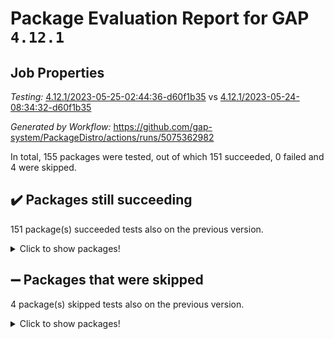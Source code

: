 # Package Evaluation Report for GAP `4.12.1`

## Job Properties

*Testing:* [4.12.1/2023-05-25-02:44:36-d60f1b35](https://github.com/gap-system/PackageDistro/blob/data/reports/4.12.1/2023-05-25-02:44:36-d60f1b35) vs [4.12.1/2023-05-24-08:34:32-d60f1b35](https://github.com/gap-system/PackageDistro/blob/data/reports/4.12.1/2023-05-24-08:34:32-d60f1b35)

*Generated by Workflow:* https://github.com/gap-system/PackageDistro/actions/runs/5075362982

In total, 155 packages were tested, out of which 151 succeeded, 0 failed and 4 were skipped.

## :heavy_check_mark: Packages still succeeding

151 package(s) succeeded tests also on the previous version.
<details><summary>Click to show packages!</summary>

- 4ti2interface 2023.02-04 [(success)](https://github.com/gap-system/PackageDistro/actions/runs/5075362982/jobs/9116692097)
- ace 5.6.2 [(success)](https://github.com/gap-system/PackageDistro/actions/runs/5075362982/jobs/9116692218)
- aclib 1.3.2 [(success)](https://github.com/gap-system/PackageDistro/actions/runs/5075362982/jobs/9116692307)
- agt 0.3.1 [(success)](https://github.com/gap-system/PackageDistro/actions/runs/5075362982/jobs/9116692399)
- alnuth 3.2.1 [(success)](https://github.com/gap-system/PackageDistro/actions/runs/5075362982/jobs/9116692501)
- anupq 3.3.0 [(success)](https://github.com/gap-system/PackageDistro/actions/runs/5075362982/jobs/9116692580)
- atlasrep 2.1.6 [(success)](https://github.com/gap-system/PackageDistro/actions/runs/5075362982/jobs/9116692663)
- autodoc 2022.10.20 [(success)](https://github.com/gap-system/PackageDistro/actions/runs/5075362982/jobs/9116692771)
- automata 1.15 [(success)](https://github.com/gap-system/PackageDistro/actions/runs/5075362982/jobs/9116692853)
- automgrp 1.3.2 [(success)](https://github.com/gap-system/PackageDistro/actions/runs/5075362982/jobs/9116692916)
- autpgrp 1.11 [(success)](https://github.com/gap-system/PackageDistro/actions/runs/5075362982/jobs/9116692992)
- cap 2023.05-12 [(success)](https://github.com/gap-system/PackageDistro/actions/runs/5075362982/jobs/9116693072)
- caratinterface 2.3.5 [(success)](https://github.com/gap-system/PackageDistro/actions/runs/5075362982/jobs/9116693157)
- cddinterface 2022.11.01 [(success)](https://github.com/gap-system/PackageDistro/actions/runs/5075362982/jobs/9116693232)
- circle 1.6.6 [(success)](https://github.com/gap-system/PackageDistro/actions/runs/5075362982/jobs/9116693310)
- classicpres 1.22 [(success)](https://github.com/gap-system/PackageDistro/actions/runs/5075362982/jobs/9116693396)
- cohomolo 1.6.11 [(success)](https://github.com/gap-system/PackageDistro/actions/runs/5075362982/jobs/9116693473)
- congruence 1.2.5 [(success)](https://github.com/gap-system/PackageDistro/actions/runs/5075362982/jobs/9116693540)
- corelg 1.56 [(success)](https://github.com/gap-system/PackageDistro/actions/runs/5075362982/jobs/9116693615)
- crime 1.6 [(success)](https://github.com/gap-system/PackageDistro/actions/runs/5075362982/jobs/9116693698)
- crisp 1.4.6 [(success)](https://github.com/gap-system/PackageDistro/actions/runs/5075362982/jobs/9116693781)
- crypting 0.10.4 [(success)](https://github.com/gap-system/PackageDistro/actions/runs/5075362982/jobs/9116693870)
- cryst 4.1.26 [(success)](https://github.com/gap-system/PackageDistro/actions/runs/5075362982/jobs/9116693950)
- crystcat 1.1.10 [(success)](https://github.com/gap-system/PackageDistro/actions/runs/5075362982/jobs/9116694037)
- ctbllib 1.3.6 [(success)](https://github.com/gap-system/PackageDistro/actions/runs/5075362982/jobs/9116694112)
- cubefree 1.19 [(success)](https://github.com/gap-system/PackageDistro/actions/runs/5075362982/jobs/9116694210)
- curlinterface 2.3.2 [(success)](https://github.com/gap-system/PackageDistro/actions/runs/5075362982/jobs/9116694294)
- cvec 2.8.1 [(success)](https://github.com/gap-system/PackageDistro/actions/runs/5075362982/jobs/9116694383)
- datastructures 0.3.0 [(success)](https://github.com/gap-system/PackageDistro/actions/runs/5075362982/jobs/9116694496)
- deepthought 1.0.6 [(success)](https://github.com/gap-system/PackageDistro/actions/runs/5075362982/jobs/9116694586)
- design 1.8 [(success)](https://github.com/gap-system/PackageDistro/actions/runs/5075362982/jobs/9116694676)
- difsets 2.3.1 [(success)](https://github.com/gap-system/PackageDistro/actions/runs/5075362982/jobs/9116694778)
- digraphs 1.6.2 [(success)](https://github.com/gap-system/PackageDistro/actions/runs/5075362982/jobs/9116694869)
- edim 1.3.7 [(success)](https://github.com/gap-system/PackageDistro/actions/runs/5075362982/jobs/9116694951)
- example 4.3.4 [(success)](https://github.com/gap-system/PackageDistro/actions/runs/5075362982/jobs/9116695529)
- examplesforhomalg 2023.02-04 [(success)](https://github.com/gap-system/PackageDistro/actions/runs/5075362982/jobs/9116695628)
- factint 1.6.3 [(success)](https://github.com/gap-system/PackageDistro/actions/runs/5075362982/jobs/9116695713)
- ferret 1.0.9 [(success)](https://github.com/gap-system/PackageDistro/actions/runs/5075362982/jobs/9116695817)
- fga 1.5.0 [(success)](https://github.com/gap-system/PackageDistro/actions/runs/5075362982/jobs/9116695914)
- fining 1.5.5 [(success)](https://github.com/gap-system/PackageDistro/actions/runs/5075362982/jobs/9116695999)
- float 1.0.3 [(success)](https://github.com/gap-system/PackageDistro/actions/runs/5075362982/jobs/9116696088)
- format 1.4.3 [(success)](https://github.com/gap-system/PackageDistro/actions/runs/5075362982/jobs/9116696185)
- forms 1.2.9 [(success)](https://github.com/gap-system/PackageDistro/actions/runs/5075362982/jobs/9116696270)
- fplsa 1.2.6 [(success)](https://github.com/gap-system/PackageDistro/actions/runs/5075362982/jobs/9116696368)
- fr 2.4.12 [(success)](https://github.com/gap-system/PackageDistro/actions/runs/5075362982/jobs/9116696457)
- francy 2.0.3 [(success)](https://github.com/gap-system/PackageDistro/actions/runs/5075362982/jobs/9116696574)
- fwtree 1.3 [(success)](https://github.com/gap-system/PackageDistro/actions/runs/5075362982/jobs/9116696661)
- gapdoc 1.6.6 [(success)](https://github.com/gap-system/PackageDistro/actions/runs/5075362982/jobs/9116696752)
- gauss 2023.02-04 [(success)](https://github.com/gap-system/PackageDistro/actions/runs/5075362982/jobs/9116696843)
- gaussforhomalg 2023.02-04 [(success)](https://github.com/gap-system/PackageDistro/actions/runs/5075362982/jobs/9116696939)
- gbnp 1.0.5 [(success)](https://github.com/gap-system/PackageDistro/actions/runs/5075362982/jobs/9116697032)
- generalizedmorphismsforcap 2023.03-01 [(success)](https://github.com/gap-system/PackageDistro/actions/runs/5075362982/jobs/9116697120)
- genss 1.6.8 [(success)](https://github.com/gap-system/PackageDistro/actions/runs/5075362982/jobs/9116697191)
- gradedmodules 2023.02-04 [(success)](https://github.com/gap-system/PackageDistro/actions/runs/5075362982/jobs/9116697272)
- gradedringforhomalg 2023.02-04 [(success)](https://github.com/gap-system/PackageDistro/actions/runs/5075362982/jobs/9116697347)
- grape 4.9.0 [(success)](https://github.com/gap-system/PackageDistro/actions/runs/5075362982/jobs/9116697434)
- groupoids 1.73 [(success)](https://github.com/gap-system/PackageDistro/actions/runs/5075362982/jobs/9116697516)
- grpconst 2.6.4 [(success)](https://github.com/gap-system/PackageDistro/actions/runs/5075362982/jobs/9116697600)
- guarana 0.96.3 [(success)](https://github.com/gap-system/PackageDistro/actions/runs/5075362982/jobs/9116697715)
- guava 3.18 [(success)](https://github.com/gap-system/PackageDistro/actions/runs/5075362982/jobs/9116697803)
- hap 1.55 [(success)](https://github.com/gap-system/PackageDistro/actions/runs/5075362982/jobs/9116697904)
- hapcryst 0.1.15 [(success)](https://github.com/gap-system/PackageDistro/actions/runs/5075362982/jobs/9116697973)
- hecke 1.5.3 [(success)](https://github.com/gap-system/PackageDistro/actions/runs/5075362982/jobs/9116698054)
- help 3.5 [(success)](https://github.com/gap-system/PackageDistro/actions/runs/5075362982/jobs/9116698136)
- homalg 2023.02-05 [(success)](https://github.com/gap-system/PackageDistro/actions/runs/5075362982/jobs/9116698245)
- homalgtocas 2023.02-04 [(success)](https://github.com/gap-system/PackageDistro/actions/runs/5075362982/jobs/9116698371)
- idrel 2.45 [(success)](https://github.com/gap-system/PackageDistro/actions/runs/5075362982/jobs/9116698474)
- images 1.3.1 [(success)](https://github.com/gap-system/PackageDistro/actions/runs/5075362982/jobs/9116698583)
- intpic 0.3.0 [(success)](https://github.com/gap-system/PackageDistro/actions/runs/5075362982/jobs/9116698660)
- io 4.8.1 [(success)](https://github.com/gap-system/PackageDistro/actions/runs/5075362982/jobs/9116698767)
- io_forhomalg 2023.02-04 [(success)](https://github.com/gap-system/PackageDistro/actions/runs/5075362982/jobs/9116698860)
- irredsol 1.4.4 [(success)](https://github.com/gap-system/PackageDistro/actions/runs/5075362982/jobs/9116698954)
- json 2.1.1 [(success)](https://github.com/gap-system/PackageDistro/actions/runs/5075362982/jobs/9116699075)
- jupyterkernel 1.5.0 [(success)](https://github.com/gap-system/PackageDistro/actions/runs/5075362982/jobs/9116699162)
- jupyterviz 1.5.6 [(success)](https://github.com/gap-system/PackageDistro/actions/runs/5075362982/jobs/9116699247)
- kan 1.35 [(success)](https://github.com/gap-system/PackageDistro/actions/runs/5075362982/jobs/9116699343)
- kbmag 1.5.11 [(success)](https://github.com/gap-system/PackageDistro/actions/runs/5075362982/jobs/9116699443)
- laguna 3.9.6 [(success)](https://github.com/gap-system/PackageDistro/actions/runs/5075362982/jobs/9116699524)
- liealgdb 2.2.1 [(success)](https://github.com/gap-system/PackageDistro/actions/runs/5075362982/jobs/9116699629)
- liepring 2.8 [(success)](https://github.com/gap-system/PackageDistro/actions/runs/5075362982/jobs/9116699723)
- liering 2.4.2 [(success)](https://github.com/gap-system/PackageDistro/actions/runs/5075362982/jobs/9116699804)
- linearalgebraforcap 2023.05-05 [(success)](https://github.com/gap-system/PackageDistro/actions/runs/5075362982/jobs/9116699904)
- localizeringforhomalg 2023.02-04 [(success)](https://github.com/gap-system/PackageDistro/actions/runs/5075362982/jobs/9116699987)
- loops 3.4.3 [(success)](https://github.com/gap-system/PackageDistro/actions/runs/5075362982/jobs/9116700065)
- lpres 1.0.3 [(success)](https://github.com/gap-system/PackageDistro/actions/runs/5075362982/jobs/9116700151)
- majoranaalgebras 1.5.1 [(success)](https://github.com/gap-system/PackageDistro/actions/runs/5075362982/jobs/9116700228)
- mapclass 1.4.6 [(success)](https://github.com/gap-system/PackageDistro/actions/runs/5075362982/jobs/9116700311)
- matgrp 0.70 [(success)](https://github.com/gap-system/PackageDistro/actions/runs/5075362982/jobs/9116700383)
- matricesforhomalg 2023.02-04 [(success)](https://github.com/gap-system/PackageDistro/actions/runs/5075362982/jobs/9116700457)
- modisom 2.5.4 [(success)](https://github.com/gap-system/PackageDistro/actions/runs/5075362982/jobs/9116700530)
- modulepresentationsforcap 2023.05-01 [(success)](https://github.com/gap-system/PackageDistro/actions/runs/5075362982/jobs/9116700605)
- modules 2023.02-04 [(success)](https://github.com/gap-system/PackageDistro/actions/runs/5075362982/jobs/9116700692)
- monoidalcategories 2023.05-03 [(success)](https://github.com/gap-system/PackageDistro/actions/runs/5075362982/jobs/9116700781)
- nconvex 2022.09-01 [(success)](https://github.com/gap-system/PackageDistro/actions/runs/5075362982/jobs/9116700869)
- nilmat 1.4.2 [(success)](https://github.com/gap-system/PackageDistro/actions/runs/5075362982/jobs/9116700953)
- nock 1.5 [(success)](https://github.com/gap-system/PackageDistro/actions/runs/5075362982/jobs/9116701032)
- normalizinterface 1.3.6 [(success)](https://github.com/gap-system/PackageDistro/actions/runs/5075362982/jobs/9116701127)
- nq 2.5.10 [(success)](https://github.com/gap-system/PackageDistro/actions/runs/5075362982/jobs/9116701236)
- numericalsgps 1.3.1 [(success)](https://github.com/gap-system/PackageDistro/actions/runs/5075362982/jobs/9116701317)
- openmath 11.5.3 [(success)](https://github.com/gap-system/PackageDistro/actions/runs/5075362982/jobs/9116701398)
- orb 4.9.0 [(success)](https://github.com/gap-system/PackageDistro/actions/runs/5075362982/jobs/9116701479)
- packagemanager 1.4.1 [(success)](https://github.com/gap-system/PackageDistro/actions/runs/5075362982/jobs/9116701579)
- patternclass 2.4.3 [(success)](https://github.com/gap-system/PackageDistro/actions/runs/5075362982/jobs/9116701666)
- permut 2.0.4 [(success)](https://github.com/gap-system/PackageDistro/actions/runs/5075362982/jobs/9116701763)
- polenta 1.3.10 [(success)](https://github.com/gap-system/PackageDistro/actions/runs/5075362982/jobs/9116701851)
- polymaking 0.8.6 [(success)](https://github.com/gap-system/PackageDistro/actions/runs/5075362982/jobs/9116701963)
- primgrp 3.4.4 [(success)](https://github.com/gap-system/PackageDistro/actions/runs/5075362982/jobs/9116702069)
- profiling 2.5.2 [(success)](https://github.com/gap-system/PackageDistro/actions/runs/5075362982/jobs/9116702171)
- qpa 1.34 [(success)](https://github.com/gap-system/PackageDistro/actions/runs/5075362982/jobs/9116702265)
- quagroup 1.8.3 [(success)](https://github.com/gap-system/PackageDistro/actions/runs/5075362982/jobs/9116702324)
- radiroot 2.9 [(success)](https://github.com/gap-system/PackageDistro/actions/runs/5075362982/jobs/9116702392)
- rcwa 4.7.1 [(success)](https://github.com/gap-system/PackageDistro/actions/runs/5075362982/jobs/9116702460)
- rds 1.8 [(success)](https://github.com/gap-system/PackageDistro/actions/runs/5075362982/jobs/9116702526)
- recog 1.4.2 [(success)](https://github.com/gap-system/PackageDistro/actions/runs/5075362982/jobs/9116702603)
- repndecomp 1.3.0 [(success)](https://github.com/gap-system/PackageDistro/actions/runs/5075362982/jobs/9116702682)
- repsn 3.1.1 [(success)](https://github.com/gap-system/PackageDistro/actions/runs/5075362982/jobs/9116702742)
- resclasses 4.7.3 [(success)](https://github.com/gap-system/PackageDistro/actions/runs/5075362982/jobs/9116702810)
- ringsforhomalg 2023.02-05 [(success)](https://github.com/gap-system/PackageDistro/actions/runs/5075362982/jobs/9116702872)
- sco 2023.02-04 [(success)](https://github.com/gap-system/PackageDistro/actions/runs/5075362982/jobs/9116702934)
- scscp 2.4.1 [(success)](https://github.com/gap-system/PackageDistro/actions/runs/5075362982/jobs/9116702999)
- semigroups 5.2.1 [(success)](https://github.com/gap-system/PackageDistro/actions/runs/5075362982/jobs/9116703053)
- sglppow 2.3 [(success)](https://github.com/gap-system/PackageDistro/actions/runs/5075362982/jobs/9116703117)
- sgpviz 0.999.5 [(success)](https://github.com/gap-system/PackageDistro/actions/runs/5075362982/jobs/9116703181)
- simpcomp 2.1.14 [(success)](https://github.com/gap-system/PackageDistro/actions/runs/5075362982/jobs/9116703249)
- singular 2023.02.09 [(success)](https://github.com/gap-system/PackageDistro/actions/runs/5075362982/jobs/9116703319)
- sl2reps 1.1 [(success)](https://github.com/gap-system/PackageDistro/actions/runs/5075362982/jobs/9116703382)
- sla 1.5.3 [(success)](https://github.com/gap-system/PackageDistro/actions/runs/5075362982/jobs/9116703450)
- smallgrp 1.5.3 [(success)](https://github.com/gap-system/PackageDistro/actions/runs/5075362982/jobs/9116703516)
- smallsemi 0.6.13 [(success)](https://github.com/gap-system/PackageDistro/actions/runs/5075362982/jobs/9116703591)
- sonata 2.9.6 [(success)](https://github.com/gap-system/PackageDistro/actions/runs/5075362982/jobs/9116703652)
- sophus 1.27 [(success)](https://github.com/gap-system/PackageDistro/actions/runs/5075362982/jobs/9116703723)
- spinsym 1.5.2 [(success)](https://github.com/gap-system/PackageDistro/actions/runs/5075362982/jobs/9116703792)
- standardff 0.9.4 [(success)](https://github.com/gap-system/PackageDistro/actions/runs/5075362982/jobs/9116703863)
- symbcompcc 1.3.2 [(success)](https://github.com/gap-system/PackageDistro/actions/runs/5075362982/jobs/9116703946)
- thelma 1.3 [(success)](https://github.com/gap-system/PackageDistro/actions/runs/5075362982/jobs/9116704025)
- tomlib 1.2.9 [(success)](https://github.com/gap-system/PackageDistro/actions/runs/5075362982/jobs/9116704105)
- toolsforhomalg 2023.05-01 [(success)](https://github.com/gap-system/PackageDistro/actions/runs/5075362982/jobs/9116704185)
- toric 1.9.5 [(success)](https://github.com/gap-system/PackageDistro/actions/runs/5075362982/jobs/9116704263)
- toricvarieties 2022.07.13 [(success)](https://github.com/gap-system/PackageDistro/actions/runs/5075362982/jobs/9116704351)
- transgrp 3.6.4 [(success)](https://github.com/gap-system/PackageDistro/actions/runs/5075362982/jobs/9116704443)
- ugaly 4.0.3 [(success)](https://github.com/gap-system/PackageDistro/actions/runs/5075362982/jobs/9116704516)
- unipot 1.5 [(success)](https://github.com/gap-system/PackageDistro/actions/runs/5075362982/jobs/9116704585)
- unitlib 4.2.0 [(success)](https://github.com/gap-system/PackageDistro/actions/runs/5075362982/jobs/9116704658)
- utils 0.82 [(success)](https://github.com/gap-system/PackageDistro/actions/runs/5075362982/jobs/9116704724)
- uuid 0.7 [(success)](https://github.com/gap-system/PackageDistro/actions/runs/5075362982/jobs/9116704801)
- walrus 0.9991 [(success)](https://github.com/gap-system/PackageDistro/actions/runs/5075362982/jobs/9116704874)
- wedderga 4.10.4 [(success)](https://github.com/gap-system/PackageDistro/actions/runs/5075362982/jobs/9116704934)
- xmod 2.91 [(success)](https://github.com/gap-system/PackageDistro/actions/runs/5075362982/jobs/9116705013)
- xmodalg 1.23 [(success)](https://github.com/gap-system/PackageDistro/actions/runs/5075362982/jobs/9116705097)
- yangbaxter 0.10.3 [(success)](https://github.com/gap-system/PackageDistro/actions/runs/5075362982/jobs/9116705158)
- zeromqinterface 0.14 [(success)](https://github.com/gap-system/PackageDistro/actions/runs/5075362982/jobs/9116705243)
</details>

## :heavy_minus_sign: Packages that were skipped

4 package(s) skipped tests also on the previous version.
<details><summary>Click to show packages!</summary>

- browse 1.8.21 [(skipped)](https://github.com/gap-system/PackageDistro/actions/runs/5075362982/jobs/9116494081)
- itc 1.5.1 [(skipped)](https://github.com/gap-system/PackageDistro/actions/runs/5075362982/jobs/9116494081)
- polycyclic 2.16 [(skipped)](https://github.com/gap-system/PackageDistro/actions/runs/5075362982/jobs/9116494081)
- xgap 4.31 [(skipped)](https://github.com/gap-system/PackageDistro/actions/runs/5075362982/jobs/9116494081)
</details>

